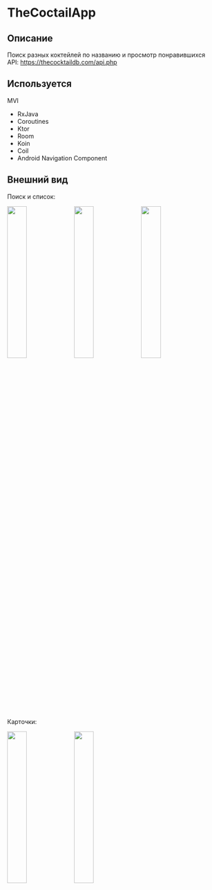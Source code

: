 # TheCoctailApp

## Описание
Поиск разных коктейлей по названию и просмотр понравившихся  
API: https://thecocktaildb.com/api.php

## Используется
MVI  
  
- RxJava  
- Coroutines  
- Ktor  
- Room  
- Koin  
- Coil  
- Android Navigation Component  

## Внешний вид
Поиск и список: 
<p float="left">
  <img src="https://github.com/ilein/TheCoctailApp/blob/master/scr/scr1.jpg" width="30%" height="30%"/>
  <img src="https://github.com/ilein/TheCoctailApp/blob/master/scr/scr2.jpg" width="30%" height="30%"/>
  <img src="https://github.com/ilein/TheCoctailApp/blob/master/scr/scr3.jpg" width="30%" height="30%"/>
</p>

Карточки: 
<p float="left">
  <img src="https://github.com/ilein/TheCoctailApp/blob/master/scr/scr4.jpg" width="30%" height="30%"/>
  <img src="https://github.com/ilein/TheCoctailApp/blob/master/scr/scr5.jpg" width="30%" height="30%"/>
</p>
